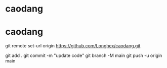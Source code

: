 # caodang
# caodang

git remote set-url origin https://github.com/Longhex/caodang.git


git add .
git commit -m "update code"
git branch -M main
git push -u origin main
